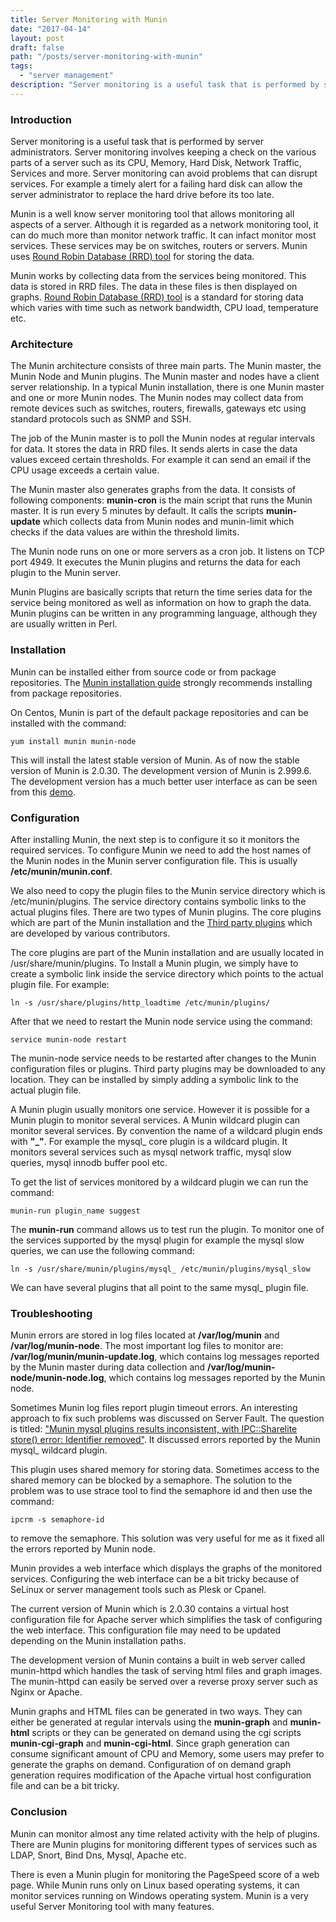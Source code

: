 ```yaml
---
title: Server Monitoring with Munin
date: "2017-04-14"
layout: post
draft: false
path: "/posts/server-monitoring-with-munin"
tags:
  - "server management"
description: "Server monitoring is a useful task that is performed by server administrators. Server monitoring involves keeping a check on the various parts of a server such as its CPU, Memory, Hard Disk, Network Traffic, Services and more. Server monitoring can avoid problems that can disrupt services."
---
```


### Introduction
Server monitoring is a useful task that is performed by server administrators. Server monitoring involves keeping a check on the various parts of a server such as its CPU, Memory, Hard Disk, Network Traffic, Services and more. Server monitoring can avoid problems that can disrupt services. For example a timely alert for a failing hard disk can allow the server administrator to replace the hard drive before its too late.

Munin is a well know server monitoring tool that allows monitoring all aspects of a server. Although it is regarded as a network monitoring tool, it can do much more than monitor network traffic. It can infact monitor most services. These services may be on switches, routers or servers. Munin uses [Round Robin Database (RRD) tool](https://en.wikipedia.org/wiki/RRDtool) for storing the data.

Munin works by collecting data from the services being monitored. This data is stored in RRD files. The data in these files is then displayed on graphs. [Round Robin Database (RRD) tool](https://en.wikipedia.org/wiki/RRDtool) is a standard for storing data which varies with time such as network bandwidth, CPU load, temperature etc.

### Architecture
The Munin architecture consists of three main parts. The Munin master, the Munin Node and Munin plugins. The Munin master and nodes have a client server relationship. In a typical Munin installation, there is one Munin master and one or more Munin nodes. The Munin nodes may collect data from remote devices such as switches, routers, firewalls, gateways etc using standard protocols such as SNMP and SSH.

The job of the Munin master is to poll the Munin nodes at regular intervals for data. It stores the data in RRD files. It sends alerts in case the data values exceed certain thresholds. For example it can send an email if the CPU usage exceeds a certain value.

The Munin master also generates graphs from the data. It consists of following components: **munin-cron** is the main script that runs the Munin master. It is run every 5 minutes by default. It calls the scripts **munin-update** which collects data from Munin nodes and munin-limit which checks if the data values are within the threshold limits.

The Munin node runs on one or more servers as a cron job. It listens on TCP port 4949. It executes the Munin plugins and returns the data for each plugin to the Munin server.

Munin Plugins are basically scripts that return the time series data for the service being monitored as well as information on how to graph the data. Munin plugins can be written in any programming language, although they are usually written in Perl.

### Installation
Munin can be installed either from source code or from package repositories. The [Munin installation guide](http://munin.readthedocs.io/en/latest/installation/index.html) strongly recommends installing from package repositories.

On Centos, Munin is part of the default package repositories and can be installed with the command:

```
yum install munin munin-node
```

This will install the latest stable version of Munin. As of now the stable version of Munin is 2.0.30. The development version of Munin is 2.999.6. The development version has a much better user interface as can be seen from this [demo](http://demo.munin-monitoring.org/).

### Configuration
After installing Munin, the next step is to configure it so it monitors the required services. To configure Munin we need to add the host names of the Munin nodes in the Munin server configuration file. This is usually **/etc/munin/munin.conf**.

We also need to copy the plugin files to the Munin service directory which is /etc/munin/plugins. The service directory contains symbolic links to the actual plugins files. There are two types of Munin plugins. The core plugins which are part of the Munin installation and the [Third party plugins](http://gallery.munin-monitoring.org/contrib/) which are developed by various contributors.

The core plugins are part of the Munin installation and are usually located in /usr/share/munin/plugins. To Install a Munin plugin, we simply have to create a symbolic link inside the service directory which points to the actual plugin file. For example:

```
ln -s /usr/share/plugins/http_loadtime /etc/munin/plugins/
```

After that we need to restart the Munin node service using the command:

```
service munin-node restart
```

The munin-node service needs to be restarted after changes to the Munin configuration files or plugins. Third party plugins may be downloaded to any location. They can be installed by simply adding a symbolic link to the actual plugin file.

A Munin plugin usually monitors one service. However it is possible for a Munin plugin to monitor several services. A Munin wildcard plugin can monitor several services. By convention the name of a wildcard plugin ends with **"_"**. For example the mysql_ core plugin is a wildcard plugin. It monitors several services such as mysql network traffic, mysql slow queries, mysql innodb buffer pool etc.

To get the list of services monitored by a wildcard plugin we can run the command:

```
munin-run plugin_name suggest
```

The **munin-run** command allows us to test run the plugin. To monitor one of the services supported by the mysql plugin for example the mysql slow queries, we can use the following command:

```
ln -s /usr/share/munin/plugins/mysql_ /etc/munin/plugins/mysql_slow
```

We can have several plugins that all point to the same mysql_ plugin file.

### Troubleshooting
Munin errors are stored in log files located at **/var/log/munin** and **/var/log/munin-node**. The most important log files to monitor are: **/var/log/munin/munin-update.log**, which contains log messages reported by the Munin master during data collection and **/var/log/munin-node/munin-node.log**, which contains log messages reported by the Munin node.

Sometimes Munin log files report plugin timeout errors. An interesting approach to fix such problems was discussed on Server Fault. The question is titled: ["Munin mysql plugins results inconsistent, with IPC::Sharelite store() error: Identifier removed"](https://serverfault.com/questions/542232/munin-mysql-plugins-results-inconsistent-with-ipcsharelite-store-error-ide). It discussed errors reported by the Munin mysql_ wildcard plugin.

This plugin uses shared memory for storing data. Sometimes access to the shared memory can be blocked by a semaphore. The solution to the problem was to use strace tool to find the semaphore id and then use the command:

```
ipcrm -s semaphore-id
```

to remove the semaphore. This solution was very useful for me as it fixed all the errors reported by Munin node.

Munin provides a web interface which displays the graphs of the monitored services. Configuring the web interface can be a bit tricky because of SeLinux or server management tools such as Plesk or Cpanel.

The current version of Munin which is 2.0.30 contains a virtual host configuration file for Apache server which simplifies the task of configuring the web interface. This configuration file may need to be updated depending on the Munin installation paths.

The development version of Munin contains a built in web server called munin-httpd which handles the task of serving html files and graph images. The munin-httpd can easily be served over a reverse proxy server such as Nginx or Apache.

Munin graphs and HTML files can be generated in two ways. They can either be generated at regular intervals using the **munin-graph** and **munin-html** scripts or they can be generated on demand using the cgi scripts **munin-cgi-graph** and **munin-cgi-html**. Since graph generation can consume significant amount of CPU and Memory, some users may prefer to generate the graphs on demand. Configuration of on demand graph generation requires modification of the Apache virtual host configuration file and can be a bit tricky.

### Conclusion
Munin can monitor almost any time related activity with the help of plugins. There are Munin plugins for monitoring different types of services such as LDAP, Snort, Bind Dns, Mysql, Apache etc.

There is even a Munin plugin for monitoring the PageSpeed score of a web page. While Munin runs only on Linux based operating systems, it can monitor services running on Windows operating system. Munin is a very useful Server Monitoring tool with many features.
